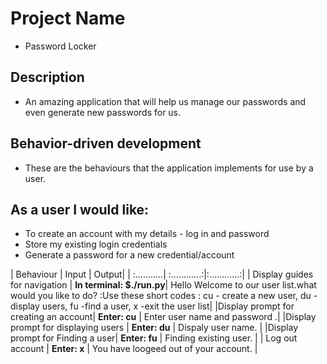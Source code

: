 # Project Name
- Password Locker
## Description
- An amazing application that will help us manage our passwords and even generate new passwords for us.
## Behavior-driven development
- These are the behaviours that the application implements for use by a user.
## As a user I would like:
- To create an account with my details - log in and password
- Store my existing login credentials
- Generate a password for a new credential/account

| Behaviour | Input | Output|
| :...........| :............:|:............:|
| Display guides for navigation | **In terminal: $./run.py**| Hello Welcome to our user list.what would you like to do? :Use these short codes : cu - create a new user, du - display users, fu -find a user, x -exit the user list|
|Display prompt for creating an account| **Enter: cu** | Enter user name and password .|
|Display prompt for displaying  users | **Enter: du** | Dispaly user name. |
|Display prompt for Finding a user| **Enter: fu** | Finding existing user. |
| Log out account | **Enter: x** | You have loogeed out of your account. |


